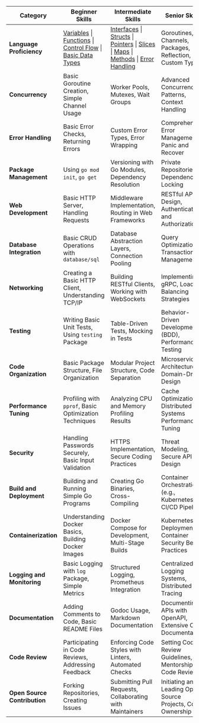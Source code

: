 | Category                 | Beginner Skills                                          | Intermediate Skills                                      | Senior Skills                                              |
|--------------------------|----------------------------------------------------------|----------------------------------------------------------|------------------------------------------------------------|
| **Language Proficiency** | [Variables](samples/variables_test.go) \| [Functions](samples/functions_test.go) \| [Control Flow](samples/control_flow_test.go) \| [Basic Data Types](samples/basic_data_types_test.go) | [Interfaces](samples/interfaces_test.go) \| [Structs](samples/structs_test.go) \| [Pointers](samples/pointers_test.go) \| [Slices](samples/slices_test.go) \| [Maps](samples/maps_test.go) \| [Methods](samples/methods_test.go) \| [Error Handling](samples/error_handling_test.go) | Goroutines, Channels, Packages, Reflection, Custom Types |
| **Concurrency**          | Basic Goroutine Creation, Simple Channel Usage            | Worker Pools, Mutexes, Wait Groups                        | Advanced Concurrency Patterns, Context Handling             |
| **Error Handling**       | Basic Error Checks, Returning Errors                     | Custom Error Types, Error Wrapping                        | Comprehensive Error Management, Panic and Recover           |
| **Package Management**   | Using `go mod init`, `go get`                            | Versioning with Go Modules, Dependency Resolution        | Private Repositories, Dependency Locking                    |
| **Web Development**      | Basic HTTP Server, Handling Requests                     | Middleware Implementation, Routing in Web Frameworks     | RESTful API Design, Authentication and Authorization       |
| **Database Integration** | Basic CRUD Operations with `database/sql`                 | Database Abstraction Layers, Connection Pooling          | Query Optimization, Transaction Management                 |
| **Networking**           | Creating a Basic HTTP Client, Understanding TCP/IP        | Building RESTful Clients, Working with WebSockets         | Implementing gRPC, Load Balancing Strategies                |
| **Testing**              | Writing Basic Unit Tests, Using `testing` Package         | Table-Driven Tests, Mocking in Tests                     | Behavior-Driven Development (BDD), Performance Testing      |
| **Code Organization**    | Basic Package Structure, File Organization               | Modular Project Structure, Code Separation               | Microservices Architecture, Domain-Driven Design           |
| **Performance Tuning**   | Profiling with `pprof`, Basic Optimization Techniques    | Analyzing CPU and Memory Profiling Results               | Cache Optimization, Distributed Systems Performance Tuning |
| **Security**             | Handling Passwords Securely, Basic Input Validation       | HTTPS Implementation, Secure Coding Practices           | Threat Modeling, Secure API Design                          |
| **Build and Deployment**  | Building and Running Simple Go Programs                  | Creating Go Binaries, Cross-Compiling                    | Container Orchestration (e.g., Kubernetes), CI/CD Pipelines |
| **Containerization**     | Understanding Docker Basics, Building Docker Images       | Docker Compose for Development, Multi-Stage Builds      | Kubernetes Deployment, Container Security Best Practices    |
| **Logging and Monitoring**| Basic Logging with `log` Package, Simple Metrics          | Structured Logging, Prometheus Integration               | Centralized Logging Systems, Distributed Tracing           |
| **Documentation**        | Adding Comments to Code, Basic README Files               | Godoc Usage, Markdown Documentation                      | Documenting APIs with OpenAPI, Extensive Code Documentation  |
| **Code Review**          | Participating in Code Reviews, Addressing Feedback        | Enforcing Code Styles with Linters, Automated Checks    | Setting Code Review Guidelines, Mentorship in Code Reviews  |
| **Open Source Contribution**| Forking Repositories, Creating Issues                   | Submitting Pull Requests, Collaborating with Maintainers | Initiating and Leading Open Source Projects, Code Ownership  |
